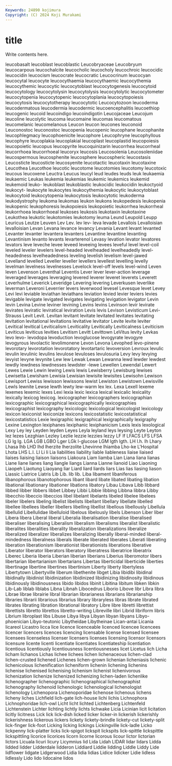 ```yaml
---
Keywords: 24890 kojimura
Copyright: (C) 2024 Koji Murakami
---
```


# title

Write contents here.



leucobasalt leucoblast leucoblastic Leucobryaceae Leucobryum leucocarpous leucochalcite leucocholic
leucocholy leucochroic leucocidic leucocidin leucocism leucocrate leucocratic Leucocrinum leucocyan leucocytal
leucocyte leucocythaemia leucocythaemic leucocythemia leucocythemic leucocytic leucocytoblast leucocytogenesis leucocytoid leucocytology
leucocytolysin leucocytolysis leucocytolytic leucocytometer leucocytopenia leucocytopenic leucocytoplania leucocytopoiesis leucocytosis leucocytotherapy
leucocytotic Leucocytozoon leucoderma leucodermatous leucodermia leucodermic leucoencephalitis leucoethiop leucogenic leucoid
leucoindigo leucoindigotin Leucojaceae Leucojum leucoline leucolytic leucoma leucomaine leucomas leucomatous
leucomelanic leucomelanous Leucon leucon leucones leuconoid Leuconostoc leuconostoc leucopenia leucopenic
leucophane leucophanite leucophlegmacy leucophoenicite leucophore Leucophryne leucophyllous leucophyre leucoplakia leucoplakial
leucoplast leucoplastid leucopoiesis leucopoietic leucopus leucopyrite leucoquinizarin leucorrhea leucorrheal leucorrhoea
leucorrhoeal leucoryx leucosis Leucosolenia Leucosoleniidae leucospermous leucosphenite leucosphere leucospheric leucostasis
Leucosticte leucosticte leucosyenite leucotactic leucotaxin leucotaxine Leucothea Leucothoe leucotic leucotome
leucotomies leucotomy leucotoxic leucous leucoxene Leuctra Leucus leucyl leud leudes
leuds leuk leukaemia leukaemic Leukas leukemia leukemias leukemic leukemics leukemid
leukemoid leuko- leukoblast leukoblastic leukocidic leukocidin leukoctyoid leukocyt- leukocyte leukocytes
leukocythemia leukocytic leukocytoblast leukocytoid leukocytopenia leukocytosis leukocytotic leukoderma leukodystrophy leukoma
leukomas leukon leukons leukopedesis leukopenia leukopenic leukophoresis leukopoiesis leukopoietic leukorrhea
leukorrheal leukorrhoea leukorrhoeal leukoses leukosis leukotaxin leukotaxine Leukothea leukotic leukotomies
leukotomy leuma Leund Leupold Leupp Leuricus Leutze Leuven Lev Lev.
lev lev- leva levade Levallois Levalloisian levalloisian Levan Levana levance
levancy Levania Levant levant levanted Levanter levanter levantera levanters Levantine
levantine levanting Levantinism levanto levants levarterenol Levasy levation levator levatores
levators leve leveche levee leveed leveeing levees leveful level level-coil
leveled leveler levelers level-headed levelheaded levelheadedly level-headedness levelheadedness leveling levelish
levelism level-jawed Levelland levelled Leveller leveller levellers levellest levelling levelly
levelman levelness levelnesses Levelock level-off levels level-wind Leven leven Levenson
Leventhal Leventis Lever lever lever-action leverage leveraged leverages leveraging levered
leverer leveret leverets Leverett Leverhulme Leverick Leveridge Levering levering Leverkusen
leverlike leverman Leveroni Leverrier levers leverwood levesel Levesque levet Levey
Levi levi leviable leviathan leviathans leviation levied levier leviers levies
levigable levigate levigated levigates levigating levigation levigator Levin levin Levina
Levine leviner levining Levins levins Levinson levir levirate levirates leviratic
leviratical leviration Levis levis Levison Levisticum Levi-Strauss Levit Levit. Levitan
levitant levitate levitated levitates levitating levitation levitational levitations levitative levitator
Levite levite leviter Levitical levitical Leviticalism Leviticality Levitically Leviticalness Leviticism
Leviticus leviticus levities Levitism Levitt Levittown LeVitus levity Levkas levo
levo- levodopa levoduction levoglucose levogyrate levogyre levogyrous levolactic levolimonene Levon
Levona Levophed levo-pinene levorotary levorotation levorotatory levotartaric levoversion Levroux levulic
levulin levulinic levulins levulose levuloses levulosuria Levy levy levying levyist
levyne levynite Lew lew Lewak Lewan Lewanna lewd lewder lewdest
lewdly lewdness lewdnesses lewdster -lewe Lewellen Lewendal Lewert Lewes Lewie
Lewin lewing Lewis lewis Lewisberry Lewisburg lewises Lewisetta Lewisham Lewisia
Lewisian lewisite lewisites Lewisohn Lewison Lewisport Lewiss lewisson lewissons lewist
Lewiston Lewistown Lewisville Lewls lewnite Lewse lewth lewty lew-warm lex
lex. Lexa Lexell lexeme lexemes lexemic lexes Lexi lexia lexic
lexica lexical lexicalic lexicality lexically lexicog lexicog. lexicographer lexicographers lexicographian
lexicographic lexicographical lexicographically lexicographies lexicographist lexicography lexicologic lexicological lexicologist lexicology
lexicon lexiconist lexiconize lexicons lexicostatistic lexicostatistical lexicostatistics Lexie lexigraphic lexigraphical
lexigraphically lexigraphy Lexine Lexington lexiphanes lexiphanic lexiphanicism Lexis lexis lexological
Lexy Ley ley Leyden leyden Leyes Leyla leyland leys leysing
Leyte Leyton lez lezes Lezghian Lezley Lezlie lezzie lezzies lezzy
LF lf LFACS LFS LFSA LG lg lg. LGA LGB
LGBO Lger LGk l-glucose LGM lgth lgth. LH l.h. lh
Lhary Lhasa lhb LHD lhd lherzite lherzolite Lhevinne lhiamba Lho-ke
L'Hospital Lhota LHS L.I. LI Li li Lia liabilities liability
liable liableness liaise liaised liaises liaising liaison liaisons Liakoura Liam
liamba Lian Liana liana lianas Liane liane lianes liang liangle
liangs Lianna Lianne lianoid Liao Liaoning Liaopeh Liaotung Liaoyang liar
Liard liard liards liars Lias lias liasing liason Liassic Liatrice
Liatris Lib Lib. lib lib. Liba libament libaniferous libanophorous libanotophorous
libant libard libate libated libating libation libational libationary libationer libations
libatory Libau Libava Libb libbard libbed libber libbers libbet Libbey
Libbi Libbie libbing Libbna libbra Libby libecchio libeccio libeccios libel
libelant libelants libeled libelee libelees libeler libelers libeling libelist libelists
libellant libellary libellate libelled libellee libellees libeller libellers libelling libellist
libellous libellously Libellula libellulid Libellulidae libelluloid libelous libelously libels Libenson
Liber liber Libera libera Liberal liberal Liberalia liberalisation liberalise liberalised
liberaliser liberalising Liberalism liberalism liberalisms liberalist liberalistic liberalites liberalities liberality
liberalization liberalizations liberalize liberalized liberalizer liberalizes liberalizing liberally liberal-minded liberal-mindedness
liberalness liberals liberate liberated liberates Liberati liberating liberation liberationism liberationist
liberationists liberations liberative Liberator liberator liberators liberatory liberatress liberatrice liberatrix
Liberec Liberia liberia Liberian liberian liberians Liberius liberomotor libers libertarian
libertarianism libertarians Libertas liberticidal liberticide liberties libertinage libertine libertines libertinism
Liberty liberty libertyless Libertytown Libertyville liberum libethenite libget Libia libidibi
libidinal libidinally libidinist libidinization libidinized libidinizing libidinosity libidinous libidinously libidinousness
libido libidos libinit Libitina libitum libken libkin Lib-Lab liblab liblabs
Libna Libnah Libocedrus Liborio Libove libr Libra libra Librae librae
librairie libral librarian librarianess librarians librarianship libraries librarii librarious librarius
library libraryless libras librate librated librates librating libration librational libratory
Libre libre libretti librettist librettists libretto librettos libretto-writing Libreville libri
Librid libriform libris Librium libroplast libs Libuse Libya libya Libyan
libyan libyans Libyo-phoenician Libyo-teutonic Libytheidae Libytheinae Lican-antai Licania licareol Licastro
licca lice licence licenceable licenced licencee licencees licencer licencers licences
licencing licensable license licensed licensee licensees licenseless licenser licensers licenses
licensing licensor licensors licensure licente licenti licentiate licentiates licentiateship licentiation
licentious licentiously licentiousness licentiousnesses licet Licetus lich Licha licham lichanos
Lichas lichee lichees lichen lichenaceous lichen-clad lichen-crusted lichened Lichenes lichen-grown
lichenian licheniasis lichenic lichenicolous lichenification licheniform lichenin lichening lichenins lichenise
lichenised lichenising lichenism lichenist lichenivorous lichenization lichenize lichenized lichenizing lichen-laden
lichenlike lichenographer lichenographic lichenographical lichenographist lichenography lichenoid lichenologic lichenological lichenologist
lichenology Lichenopora Lichenoporidae lichenose lichenous lichens licheny liches Lichfield lich-gate
lich-house lichi lichis Lichnophora Lichnophoridae lich-owl Licht licht lichted Lichtenberg
Lichtenfeld Lichtenstein Lichter lichting lichtly lichts lichwake Licia Licinian licit
licitation licitly licitness Lick lick lick-dish licked licker licker-in lickerish
lickerishly lickerishness lickerous lickers lickety lickety-brindle lickety-cut lickety-split lick-finger lick-foot
Licking licking lickings Lickingville lick-ladle Licko lickpenny lick-platter licks lick-spigot
lickspit lickspits lick-spittle lickspittle lickspittling licorice licorices licorn licorne licorous
licour lictor lictorian lictors Licuala licuri licury Licymnius lid Lida
Lidah LIDAR lidar lidars Lidda lidded lidder Lidderdale lidderon Liddiard
Liddie lidding Liddle Liddy Lide lidflower lidgate Lidgerwood Lidia lidia
lidias Lidice lidicker Lidie lidless lidlessly Lido lido lidocaine lidos
